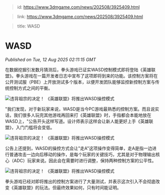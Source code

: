 > id: https://www.3dmgame.com/news/202508/3925409.html

> link: https://www.3dmgame.com/news/202508/3925409.html

> title: WASD

# WASD
_Published on Tue, 12 Aug 2025 02:11:15 GMT_

在数据挖掘引发数月猜测后，拳头游戏已证实WASD控制模式即将登陆《英雄联盟》。拳头游戏在一篇开发者日志中宣布了这项即将到来的功能。该控制方案将在公开测试服（PBE）上开放测试多个版本，以便开发团队能够监控新控制方案与传统控制方式之间的平衡。

![违背祖宗的决定！ 《英雄联盟》将推出WASD操控模式](https://img.3dmgame.com/uploads/images/news/20250812/1754964658_263427_jpg_r.jpg)

"我们发现，对于新玩家来说，WASD是当今PC游戏最熟悉的控制方案。而且说实话，我们很多人玩完其他游戏再回来打《英雄联盟》时，手指都会本能地放在WASD上，"公告开头这样写道。设计师表示这样会让新人能更好上手《英雄联盟》，入门门槛将会变低。

![违背祖宗的决定！ 《英雄联盟》将推出WASD操控模式](https://img.3dmgame.com/uploads/images/news/20250812/1754964658_502452_jpg_r.jpg)

公告上还提到，WASD的操控方式会让"走A"这项操作变得简单，走A是指一边进行普通攻击一边向后移动的操作，是每个玩家的关键技巧，尤其是对于物理输出核心（ADC）玩家来说。因此会在需要时进行调整，保持两种控制方案的公平性。

![违背祖宗的决定！ 《英雄联盟》将推出WASD操控模式](https://img.3dmgame.com/uploads/images/news/20250812/1754964658_893533.jpg)

拳头游戏已经对即将推出的控制方案进行了大量测试，并表示这次引入不会彻底改变《英雄联盟》的玩法。但最终效果如何，只有时间能证明。
